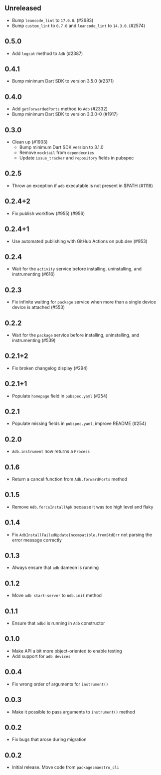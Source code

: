 ## Unreleased

- Bump `leancode_lint` to `17.0.0`. (#2683)
- Bump `custom_lint` to `0.7.0` and `leancode_lint` to `14.3.0`. (#2574)

## 0.5.0

- Add `logcat` method to `Adb` (#2387)

## 0.4.1

- Bump minimum Dart SDK to version 3.5.0 (#2371)

## 0.4.0

- Add `getForwardedPorts` method to `Adb` (#2332)
- Bump minimum Dart SDK to version 3.3.0-0 (#1917)

## 0.3.0

- Clean up (#1903)
  - Bump minimum Dart SDK version to 3.1.0
  - Remove `mocktail` from `dependecnies`
  - Update `issue_tracker` and `repository` fields in pubspec

## 0.2.5

- Throw an exception if `adb` executable is not present in $PATH (#1118)

## 0.2.4+2

- Fix publish workflow (#955) (#956)

## 0.2.4+1

- Use automated publishing with GitHub Actions on pub.dev (#953)

## 0.2.4

- Wait for the `activity` service before installing, uninstalling, and
  instrumenting (#616)

## 0.2.3

- Fix infinite waiting for `package` service when more than a single device
  device is attached (#553)

## 0.2.2

- Wait for the `package` service before installing, uninstalling, and
  instrumenting (#539)

## 0.2.1+2

- Fix broken changelog display (#294)

## 0.2.1+1

- Populate `homepage` field in `pubspec.yaml` (#254)

## 0.2.1

- Populate missing fields in `pubspec.yaml`, improve README (#254)

## 0.2.0

- `Adb.instrument` now returns a `Process`

## 0.1.6

- Return a cancel function from `Adb.forwardPorts` method

## 0.1.5

- Remove `Adb.forceInstallApk` because it was too high level and flaky

## 0.1.4

- Fix `AdbInstallFailedUpdateIncompatible.fromStdErr` not parsing the error
  message correctly

## 0.1.3

- Always ensure that `adb` dameon is running

## 0.1.2

- Move `adb start-server` to `Adb.init` method

## 0.1.1

- Ensure that `adbd` is running in `Adb` constructor

## 0.1.0

- Make API a bit more object-oriented to enable testing
- Add support for `adb devices`

## 0.0.4

- Fix wrong order of arguments for `instrument()`

## 0.0.3

- Make it possible to pass arguments to `instrument()` method

## 0.0.2

- Fix bugs that arose during migration

## 0.0.2

- Initial release. Move code from `package:maestro_cli`
